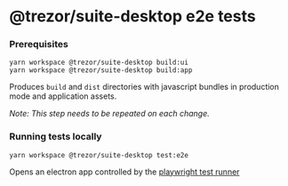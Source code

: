 # @trezor/suite-desktop e2e tests

### Prerequisites

```
yarn workspace @trezor/suite-desktop build:ui
yarn workspace @trezor/suite-desktop build:app
```

Produces `build` and `dist` directories with javascript bundles in production mode and application assets.

_Note: This step needs to be repeated on each change._

### Running tests locally

`yarn workspace @trezor/suite-desktop test:e2e`

Opens an electron app controlled by the [playwright test runner](https://playwright.dev/)
